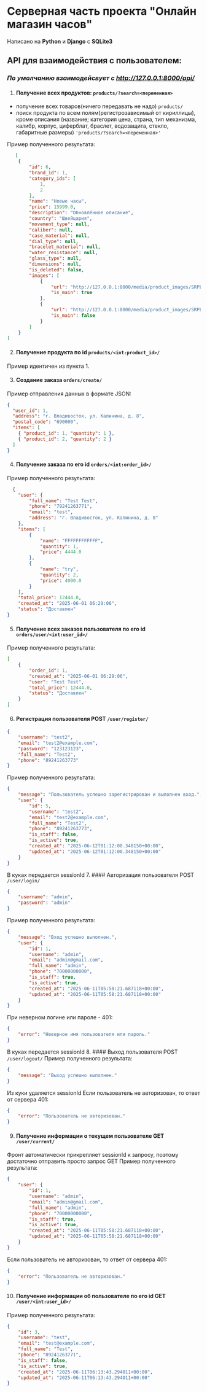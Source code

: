 # Серверная часть проекта "Онлайн магазин часов"
Написано на **Python** и **Django** с **SQLite3**
## API для взаимодействия с пользователем:
### *По умолчанию взаимодейсвует с http://127.0.0.1:8000/api/*
1. #### Получение всех продуктов: ``` products/?search=<переменная> ```
+ получение всех товаров(ничего передавать не надо) 
``` products/ ```
+ поиск продукта по всем полям(регистрозависимый от кириллицы), кроме описания (название; категория цена, страна, тип механизма, калибр, корпус, циферблат, браслет, водозащита, стекло, габаритные размеры) 
``` 'products/?search=<переменная>' ```

Пример полученного результата:
```json
   [
    { 
        "id": 6,
        "brand_id": 1,
        "category_ids": [
            1,
            2
        ],
        "name": "Новые часы",
        "price": 15999.0,
        "description": "Обновлённое описание",
        "country": "Швейцария",
        "movement_type": null,
        "caliber": null,
        "case_material": null,
        "dial_type": null,
        "bracelet_material": null,
        "water_resistance": null,
        "glass_type": null,
        "dimensions": null,
        "is_deleted": false,
        "images": [
            {
                "url": "http://127.0.0.1:8000/media/product_images/SRPL11__1_kFbxt1R.jpg",
                "is_main": true
            },
            {
                "url": "http://127.0.0.1:8000/media/product_images/SRPL11_3dPqNTr.jpg",
                "is_main": false
            }
        ]
    }
]
```

2. #### Получение продукта по id ``` products/<int:product_id>/ ```
Пример идентичен из пункта 1.

3. #### Создание заказа ``` orders/create/ ```
Пример отправления данных в формате JSON:
``` json
{
  "user_id": 1,
  "address": "г. Владивосток, ул. Калинина, д. 8",
  "postal_code": "690000",
  "items": [
    { "product_id": 1, "quantity": 1 },
    { "product_id": 2, "quantity": 2 }
  ]
}
```

4. #### Получение заказа по его id ``` orders/<int:order_id>/ ```
Пример полученного результата:
``` json
  {
    "user": {
        "full_name": "Test Test",
        "phone": "79241263771",
        "email": "test",
        "address": "г. Владивосток, ул. Калинина, д. 8"
    },
    "items": [
        {
            "name": "FFFFFFFFFFFF",
            "quantity": 1,
            "price": 4444.0
        },
        {
            "name": "try",
            "quantity": 2,
            "price": 4000.0
        }
    ],
    "total_price": 12444.0,
    "created_at": "2025-06-01 06:29:06",
    "status": "Доставлен"
}
```

5. #### Получение всех заказов пользователя по его id ``` orders/user/<int:user_id>/ ```
Пример полученного результата:
``` json
[
    {
        "order_id": 1,
        "created_at": "2025-06-01 06:29:06",
        "user": "Test Test",
        "total_price": 12444.0,
        "status": "Доставлен"
    }
]
```

6.  #### Регистрация пользователя POST ``` /user/register/ ```
``` json
{
    "username": "test2",
    "email": "test2@example.com",
    "password": "123123123",
    "full_name": "Test2",
    "phone": "89241263773"
}
```
Пример полученного результата:
``` json
{
    "message": "Пользователь успешно зарегистрирован и выполнен вход.",
    "user": {
        "id": 5,
        "username": "test2",
        "email": "test2@example.com",
        "full_name": "Test2",
        "phone": "89241263773",
        "is_staff": false,
        "is_active": true,
        "created_at": "2025-06-12T01:12:00.348150+00:00",
        "updated_at": "2025-06-12T01:12:00.348150+00:00"
    }
}
```
В куках передается sessionId
7.  #### Авторизация пользователя POST ```/user/login/ ```
``` json
{
    "username": "admin",
    "password": "admin"
}
```
Пример полученного результата:
``` json
{
    "message": "Вход успешно выполнен.",
    "user": {
        "id": 1,
        "username": "admin",
        "email": "admin@gmail.com",
        "full_name": "admin",
        "phone": "70000000000",
        "is_staff": true,
        "is_active": true,
        "created_at": "2025-06-11T05:58:21.687118+00:00",
        "updated_at": "2025-06-11T05:58:21.687118+00:00"
    }
}
```
При неверном логине или пароле - 401:
```json
{
    "error": "Неверное имя пользователя или пароль."
}
```
В куках передается sessionId
8.  #### Выход пользователя POST ``` /user/logout/ ```
Пример полученного результата:
``` json
{
    "message": "Выход успешно выполнен."
}
```
Из куки удаляется sessionId
Если пользователь не авторизован, то ответ от сервера 401:
``` json
{
    "error": "Пользователь не авторизован."
}
```
9.  #### Получение информации о текущем пользователе GET ``` /user/current/ ```
Фронт автоматически прикрепляет sessionId к запросу, поэтому достаточно отправить просто запрос GET
Пример полученного результата:
``` json
{
    "user": {
        "id": 1,
        "username": "admin",
        "email": "admin@gmail.com",
        "full_name": "admin",
        "phone": "70000000000",
        "is_staff": true,
        "is_active": true,
        "created_at": "2025-06-11T05:58:21.687118+00:00",
        "updated_at": "2025-06-11T05:58:21.687118+00:00"
    }
}
```
Если пользователь не авторизован, то ответ от сервера 401:
``` json
{
    "error": "Пользователь не авторизован."
}
```
10.  #### Получение информации об пользователе по его id GET ``` /user/<int:user_id>/ ```
Пример полученного результата:
``` json
{
    "id": 3,
    "username": "test",
    "email": "test@example.com",
    "full_name": "Test",
    "phone": "89241263771",
    "is_staff": false,
    "is_active": true,
    "created_at": "2025-06-11T06:13:43.294011+00:00",
    "updated_at": "2025-06-11T06:13:43.294011+00:00"
}
```
